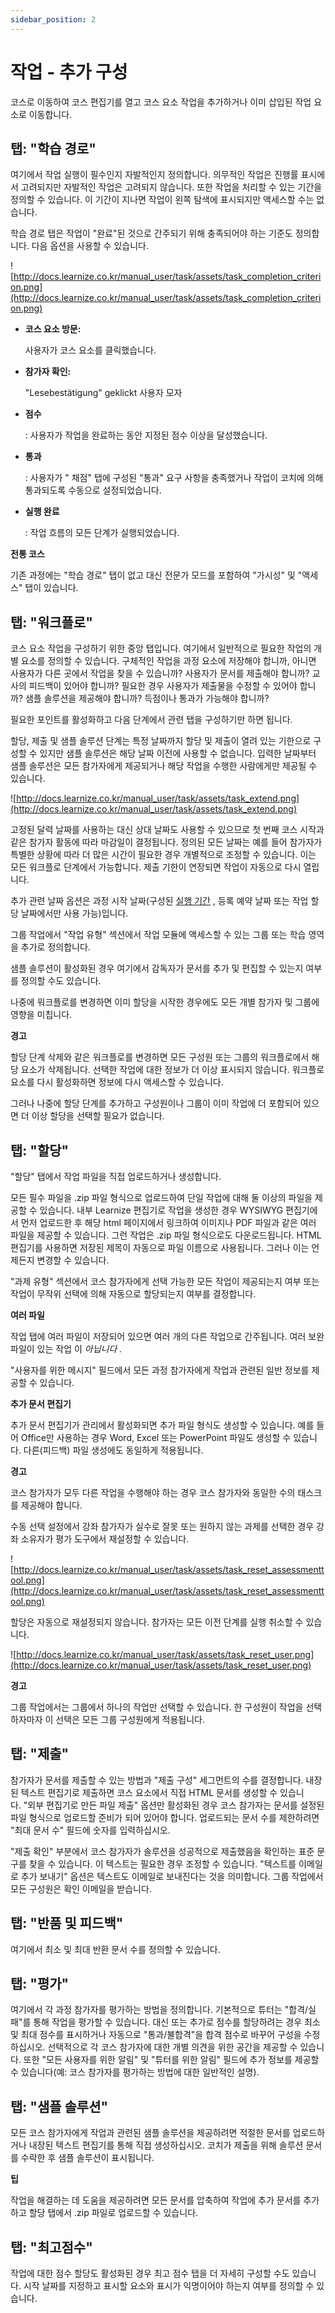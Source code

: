 ```yaml
---
sidebar_position: 2
---
```


# 작업 - 추가 구성

코스로 이동하여 코스 편집기를 열고 코스 요소 작업을 추가하거나 이미 삽입된 작업 요소로 이동합니다.

## 탭: "학습 경로"

여기에서 작업 실행이 필수인지 자발적인지 정의합니다. 의무적인 작업은 진행률 표시에서 고려되지만 자발적인 작업은 고려되지 않습니다. 또한 작업을 처리할 수 있는 기간을 정의할 수 있습니다. 이 기간이 지나면 작업이 왼쪽 탐색에 표시되지만 액세스할 수는 없습니다.

학습 경로 탭은 작업이 "완료"된 것으로 간주되기 위해 충족되어야 하는 기준도 정의합니다. 다음 옵션을 사용할 수 있습니다.

![http://docs.learnize.co.kr/manual_user/task/assets/task_completion_criterion.png](http://docs.learnize.co.kr/manual_user/task/assets/task_completion_criterion.png)

- **코스 요소 방문:**
    
    사용자가 코스 요소를 클릭했습니다.
    
- **참가자 확인:**
    
    "Lesebestätigung" geklickt 사용자 모자
    
- **점수**
    
    : 사용자가 작업을 완료하는 동안 지정된 점수 이상을 달성했습니다.
    
- **통과**
    
    : 사용자가 " 채점" 탭에 구성된 "통과" 요구 사항을 충족했거나 작업이 코치에 의해 통과되도록 수동으로 설정되었습니다.
    
- **실행 완료**
    
    : 작업 흐름의 모든 단계가 실행되었습니다.
    

**전통 코스**

기존 과정에는 "학습 경로" 탭이 없고 대신 전문가 모드를 포함하여 "가시성" 및 "액세스" 탭이 있습니다.

## 탭: "워크플로"

코스 요소 작업을 구성하기 위한 중앙 탭입니다. 여기에서 일반적으로 필요한 작업의 개별 요소를 정의할 수 있습니다. 구체적인 작업을 과정 요소에 저장해야 합니까, 아니면 사용자가 다른 곳에서 작업을 찾을 수 있습니까? 사용자가 문서를 제출해야 합니까? 교사의 피드백이 있어야 합니까? 필요한 경우 사용자가 제출물을 수정할 수 있어야 합니까? 샘플 솔루션을 제공해야 합니까? 득점이나 통과가 가능해야 합니까?

필요한 포인트를 활성화하고 다음 단계에서 관련 탭을 구성하기만 하면 됩니다.

할당, 제출 및 샘플 솔루션 단계는 특정 날짜까지 할당 및 제출이 열려 있는 기한으로 구성할 수 있지만 샘플 솔루션은 해당 날짜 이전에 사용할 수 없습니다. 입력한 날짜부터 샘플 솔루션은 모든 참가자에게 제공되거나 해당 작업을 수행한 사람에게만 제공될 수 있습니다.

![http://docs.learnize.co.kr/manual_user/task/assets/task_extend.png](http://docs.learnize.co.kr/manual_user/task/assets/task_extend.png)

고정된 달력 날짜를 사용하는 대신 상대 날짜도 사용할 수 있으므로 첫 번째 코스 시작과 같은 참가자 활동에 따라 마감일이 결정됩니다. 정의된 모든 날짜는 예를 들어 참가자가 특별한 상황에 따라 더 많은 시간이 필요한 경우 개별적으로 조정할 수 있습니다. 이는 모든 워크플로 단계에서 가능합니다. 제출 기한이 연장되면 작업이 자동으로 다시 열립니다.

추가 관련 날짜 옵션은 과정 시작 날짜(구성된 [실행 기간](http://docs.learnize.co.kr/manual_user/course_create/Course_Settings/#Execution) , 등록 예약 날짜 또는 작업 할당 날짜에서만 사용 가능)입니다.

그룹 작업에서 "작업 유형" 섹션에서 작업 모듈에 액세스할 수 있는 그룹 또는 학습 영역을 추가로 정의합니다.

샘플 솔루션이 활성화된 경우 여기에서 감독자가 문서를 추가 및 편집할 수 있는지 여부를 정의할 수도 있습니다.

나중에 워크플로를 변경하면 이미 할당을 시작한 경우에도 모든 개별 참가자 및 그룹에 영향을 미칩니다.

**경고**

할당 단계 삭제와 같은 워크플로를 변경하면 모든 구성원 또는 그룹의 워크플로에서 해당 요소가 삭제됩니다. 선택한 작업에 대한 정보가 더 이상 표시되지 않습니다. 워크플로 요소를 다시 활성화하면 정보에 다시 액세스할 수 있습니다.

그러나 나중에 할당 단계를 추가하고 구성원이나 그룹이 이미 작업에 더 포함되어 있으면 더 이상 할당을 선택할 필요가 없습니다.

## 탭: "할당"

"할당" 탭에서 작업 파일을 직접 업로드하거나 생성합니다.

모든 필수 파일을 .zip 파일 형식으로 업로드하여 단일 작업에 대해 둘 이상의 파일을 제공할 수 있습니다. 내부 Learnize 편집기로 작업을 생성한 경우 WYSIWYG 편집기에서 먼저 업로드한 후 해당 html 페이지에서 링크하여 이미지나 PDF 파일과 같은 여러 파일을 제공할 수 있습니다. 그런 작업은 .zip 파일 형식으로도 다운로드됩니다. HTML 편집기를 사용하면 저장된 제목이 자동으로 파일 이름으로 사용됩니다. 그러나 이는 언제든지 변경할 수 있습니다.

"과제 유형" 섹션에서 코스 참가자에게 선택 가능한 모든 작업이 제공되는지 여부 또는 작업이 무작위 선택에 의해 자동으로 할당되는지 여부를 결정합니다.

**여러 파일**

작업 탭에 여러 파일이 저장되어 있으면 여러 개의 다른 작업으로 간주됩니다. 여러 보완 파일이 있는 작업 이 *아닙니다 .*

"사용자를 위한 메시지" 필드에서 모든 과정 참가자에게 작업과 관련된 일반 정보를 제공할 수 있습니다.

**추가 문서 편집기**

추가 문서 편집기가 관리에서 활성화되면 추가 파일 형식도 생성할 수 있습니다. 예를 들어 Office만 사용하는 경우 Word, Excel 또는 PowerPoint 파일도 생성할 수 있습니다. 다른(피드백) 파일 생성에도 동일하게 적용됩니다.

**경고**

코스 참가자가 모두 다른 작업을 수행해야 하는 경우 코스 참가자와 동일한 수의 태스크를 제공해야 합니다.

수동 선택 설정에서 강좌 참가자가 실수로 잘못 또는 원하지 않는 과제를 선택한 경우 강좌 소유자가 평가 도구에서 재설정할 수 있습니다.

![http://docs.learnize.co.kr/manual_user/task/assets/task_reset_assessmenttool.png](http://docs.learnize.co.kr/manual_user/task/assets/task_reset_assessmenttool.png)

할당은 자동으로 재설정되지 않습니다. 참가자는 모든 이전 단계를 실행 취소할 수 있습니다.

![http://docs.learnize.co.kr/manual_user/task/assets/task_reset_user.png](http://docs.learnize.co.kr/manual_user/task/assets/task_reset_user.png)

**경고**

그룹 작업에서는 그룹에서 하나의 작업만 선택할 수 있습니다. 한 구성원이 작업을 선택하자마자 이 선택은 모든 그룹 구성원에게 적용됩니다.

## 탭: "제출"

참가자가 문서를 제출할 수 있는 방법과 "제출 구성" 세그먼트의 수를 결정합니다. 내장된 텍스트 편집기로 제출하면 코스 요소에서 직접 HTML 문서를 생성할 수 있습니다. "외부 편집기로 만든 파일 제출" 옵션만 활성화된 경우 코스 참가자는 문서를 설정된 파일 형식으로 업로드할 준비가 되어 있어야 합니다. 업로드되는 문서 수를 제한하려면 "최대 문서 수" 필드에 숫자를 입력하십시오.

"제출 확인" 부분에서 코스 참가자가 솔루션을 성공적으로 제출했음을 확인하는 표준 문구를 찾을 수 있습니다. 이 텍스트는 필요한 경우 조정할 수 있습니다. "텍스트를 이메일로 추가 보내기" 옵션은 텍스트도 이메일로 보내진다는 것을 의미합니다. 그룹 작업에서 모든 구성원은 확인 이메일을 받습니다.

## 탭: "반품 및 피드백"

여기에서 최소 및 최대 반환 문서 수를 정의할 수 있습니다.

## 탭: "평가"

여기에서 각 과정 참가자를 평가하는 방법을 정의합니다. 기본적으로 튜터는 "합격/실패"를 통해 작업을 평가할 수 있습니다. 대신 또는 추가로 점수를 할당하려는 경우 최소 및 최대 점수를 표시하거나 자동으로 "통과/불합격"을 합격 점수로 바꾸어 구성을 수정하십시오. 선택적으로 각 코스 참가자에 대한 개별 의견을 위한 공간을 제공할 수 있습니다. 또한 "모든 사용자를 위한 알림" 및 "튜터를 위한 알림" 필드에 추가 정보를 제공할 수 있습니다(예: 코스 참가자를 평가하는 방법에 대한 일반적인 설명).

## 탭: "샘플 솔루션"

모든 코스 참가자에게 작업과 관련된 샘플 솔루션을 제공하려면 적절한 문서를 업로드하거나 내장된 텍스트 편집기를 통해 직접 생성하십시오. 코치가 제출을 위해 솔루션 문서를 수락한 후 샘플 솔루션이 표시됩니다.

**팁**

작업을 해결하는 데 도움을 제공하려면 모든 문서를 압축하여 작업에 추가 문서를 추가하고 할당 탭에서 .zip 파일로 업로드할 수 있습니다.

## 탭: "최고점수"

작업에 대한 점수 할당도 활성화된 경우 최고 점수 탭을 더 자세히 구성할 수도 있습니다. 시작 날짜를 지정하고 표시할 요소와 표시가 익명이어야 하는지 여부를 정의할 수 있습니다.